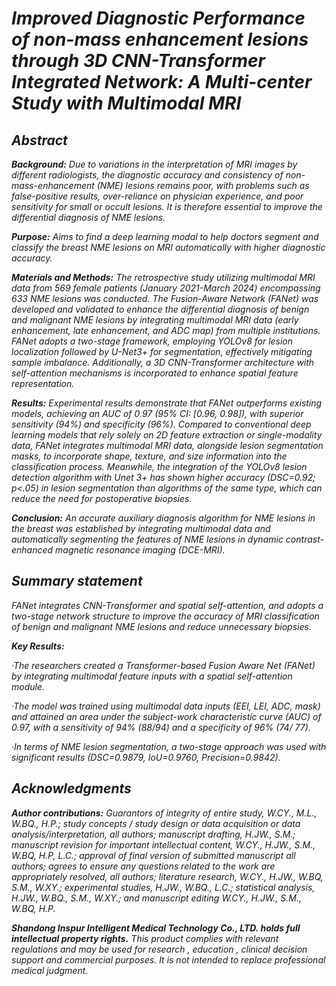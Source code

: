 # _Improved Diagnostic Performance of non-mass enhancement lesions through 3D CNN-Transformer Integrated Network: A Multi-center Study with Multimodal MRI_

## _Abstract_
_**Background:** Due to variations in the interpretation of MRI images by different radiologists, the diagnostic accuracy and consistency of non-mass-enhancement (NME) lesions remains poor, with problems such as false-positive results, over-reliance on physician experience, and poor sensitivity for small or occult lesions. It is therefore essential to improve the differential diagnosis of NME lesions._

_**Purpose:** Aims to find a deep learning modal to help doctors segment and classify the breast NME lesions on MRI automatically with higher diagnostic accuracy._

_**Materials and Methods:** The retrospective study utilizing multimodal MRI data from 569 female patients (January 2021-March 2024) encompassing 633 NME lesions was conducted. The Fusion-Aware Network (FANet) was developed and validated to enhance the differential diagnosis of benign and malignant NME lesions by integrating multimodal MRI data (early enhancement, late enhancement, and ADC map) from multiple institutions. FANet adopts a two-stage framework, employing YOLOv8 for lesion localization followed by U-Net3+ for segmentation, effectively mitigating sample imbalance. Additionally, a 3D CNN-Transformer architecture with self-attention mechanisms is incorporated to enhance spatial feature representation._

_**Results:** Experimental results demonstrate that FANet outperforms existing models, achieving an AUC of 0.97 (95% CI: [0.96, 0.98]), with superior sensitivity (94%) and specificity (96%). Compared to conventional deep learning models that rely solely on 2D feature extraction or single-modality data, FANet integrates multimodal MRI data, alongside lesion segmentation masks, to incorporate shape, texture, and size information into the classification process. Meanwhile, the integration of the YOLOv8 lesion detection algorithm with Unet 3+ has shown higher accuracy (DSC=0.92; p<.05) in lesion segmentation than algorithms of the same type, which can reduce the need for postoperative biopsies._

_**Conclusion:** An accurate auxiliary diagnosis algorithm for NME lesions in the breast was established by integrating multimodal data and automatically segmenting the features of NME lesions in dynamic contrast-enhanced magnetic resonance imaging (DCE-MRI)._

## _Summary statement_
_FANet integrates CNN-Transformer and spatial self-attention, and adopts a two-stage network structure to improve the accuracy of MRI classification of benign and malignant NME lesions and reduce unnecessary biopsies._

_**Key Results:**_

_·The researchers created a Transformer-based Fusion Aware Net (FANet) by integrating multimodal feature inputs with a spatial self-attention module._

_·The model was trained using multimodal data inputs (EEI, LEI, ADC, mask) and attained an  area under the subject-work characteristic curve (AUC) of 0.97, with a sensitivity of 94% (88/94) and a specificity of 96% (74/ 77)._

_·In terms of NME lesion segmentation, a two-stage approach was used with significant results (DSC=0.9879, IoU=0.9760, Precision=0.9842)._

## _Acknowledgments_

_**Author contributions:** Guarantors of integrity of entire study, W.CY., M.L., W.BQ., H.P.; study concepts / study design or data acquisition or data analysis/interpretation, all authors; manuscript drafting, H.JW., S.M.; manuscript revision for important intellectual content, W.CY., H.JW., S.M., W.BQ, H.P, L.C.; approval of final version of submitted manuscript all authors; agrees to ensure any questions related to the work are appropriately resolved, all authors; literature research, W.CY., H.JW., W.BQ, S.M., W.XY.; experimental studies, H.JW., W.BQ., L.C.; statistical analysis, H.JW., W.BQ., S.M., W.XY.; and manuscript editing W.CY., H.JW., S.M., W.BQ, H.P._

_**Shandong Inspur Intelligent Medical Technology Co., LTD. holds full intellectual property rights.**
This product complies with relevant regulations and may be used for research , education , clinical decision support and commercial purposes. It is not intended to replace professional medical judgment._
